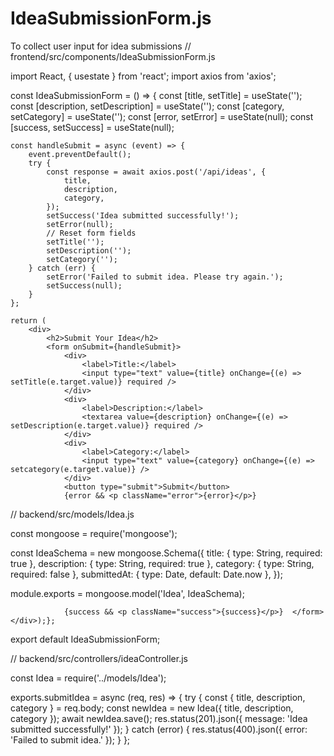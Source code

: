 # IdeaSubmissionForm.js
To collect user input for idea submissions
// frontend/src/components/IdeaSubmissionForm.js

import React, { usestate } from 'react';
import axios from 'axios';

const IdeaSubmissionForm = () => {
    const [title, setTitle] = useState('');
    const [description, setDescription] = useState('');
    const [category, setCategory] = useState('');
    const [error, setError] = useState(null);
    const [success, setSuccess] = useState(null);

    const handleSubmit = async (event) => {
        event.preventDefault();
        try {
            const response = await axios.post('/api/ideas', {
                title,
                description,
                category,
            });
            setSuccess('Idea submitted successfully!');
            setError(null);
            // Reset form fields
            setTitle('');
            setDescription('');
            setCategory('');
        } catch (err) {
            setError('Failed to submit idea. Please try again.');
            setSuccess(null);
        }
    };

    return (
        <div>
            <h2>Submit Your Idea</h2>
            <form onSubmit={handleSubmit}>
                <div>
                    <label>Title:</label>
                    <input type="text" value={title} onChange={(e) => setTitle(e.target.value)} required />
                </div>
                <div>
                    <label>Description:</label>
                    <textarea value={description} onChange={(e) => setDescription(e.target.value)} required />
                </div>
                <div>
                    <label>Category:</label>
                    <input type="text" value={category} onChange={(e) => setcategory(e.target.value)} />
                </div>
                <button type="submit">Submit</button>
                {error && <p className="error">{error}</p>}

// backend/src/models/Idea.js

const mongoose = require('mongoose');

const IdeaSchema = new mongoose.Schema({
    title: { type: String, required: true },
    description: { type: String, required: true },
    category: { type: String, required: false },
    submittedAt: { type: Date, default: Date.now },
});

module.exports = mongoose.model('Idea', IdeaSchema);

                
                {success && <p className="success">{success}</p>}  </form> </div>);};
export default IdeaSubmissionForm;

// backend/src/controllers/ideaController.js

const Idea = require('../models/Idea');

exports.submitIdea = async (req, res) => {
    try {
        const { title, description, category } = req.body;
        const newIdea = new Idea({ title, description, category });
        await newIdea.save();
        res.status(201).json({ message: 'Idea submitted successfully!' });
    } catch (error) {
        res.status(400).json({ error: 'Failed to submit idea.' });
    }
};
